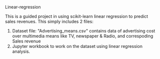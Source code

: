 Linear-regression

This is a guided project in using scikit-learn linear regression to predict sales revenues.
This simply includes 2 files: 
  1. Dataset file: "Advertising_means.csv" contains data of advertising cost over multimedia means like TV, newspaper & Radio, and correspoding Sales revenue
  2. Jupyter workbook to work on the dataset using linear regression analysis.
